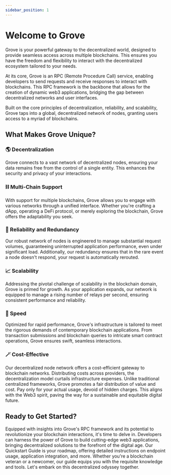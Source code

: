 ```yaml
---
sidebar_position: 1
---
```


# Welcome to Grove

Grove is your powerful gateway to the decentralized world, designed to provide seamless access across multiple blockchains. This ensures you have the freedom and flexibility to interact with the decentralized ecosystem tailored to your needs.

At its core, Grove is an RPC (Remote Procedure Call) service, enabling developers to send requests and receive responses to interact with blockchains. This RPC framework is the backbone that allows for the creation of dynamic web3 applications, bridging the gap between decentralized networks and user interfaces.

Built on the core principles of decentralization, reliability, and scalability, Grove taps into a global, decentralized network of nodes, granting users access to a myriad of blockchains.

## What Makes Grove Unique?

### 🌎 Decentralization

Grove connects to a vast network of decentralized nodes, ensuring your data remains free from the control of a single entity. This enhances the security and privacy of your interactions.

### ⛓ Multi-Chain Support

With support for multiple blockchains, Grove allows you to engage with various networks through a unified interface. Whether you're crafting a dApp, operating a DeFi protocol, or merely exploring the blockchain, Grove offers the adaptability you seek.

### 🎯 Reliability and Redundancy

Our robust network of nodes is engineered to manage substantial request volumes, guaranteeing uninterrupted application performance, even under significant load. Additionally, our redundancy ensures that in the rare event a node doesn't respond, your request is automatically rerouted.

### 📈 Scalability

Addressing the pivotal challenge of scalability in the blockchain domain, Grove is primed for growth. As your application expands, our network is equipped to manage a rising number of relays per second, ensuring consistent performance and reliability.

### 🚀 Speed

Optimized for rapid performance, Grove's infrastructure is tailored to meet the rigorous demands of contemporary blockchain applications. From transaction submissions and blockchain queries to intricate smart contract operations, Grove ensures swift, seamless interactions.

### 🪄 Cost-Effective

Our decentralized node network offers a cost-efficient gateway to blockchain networks. Distributing costs across providers, the decentralization model curtails infrastructure expenses. Unlike traditional centralized frameworks, Grove promotes a fair distribution of value and cost. Pay only for your actual usage, devoid of hidden charges. This aligns with the Web3 spirit, paving the way for a sustainable and equitable digital future.

## Ready to Get Started?

Equipped with insights into Grove's RPC framework and its potential to revolutionize your blockchain interactions, it's time to delve in. Developers can harness the power of Grove to build cutting-edge web3 applications, bringing decentralized solutions to the forefront of the digital age. Our Quickstart Guide is your roadmap, offering detailed instructions on endpoint usage, application integration, and more. Whether you're a blockchain veteran or a newcomer, our guide equips you with the requisite knowledge and tools. Let's embark on this decentralized odyssey together.
